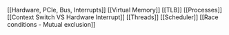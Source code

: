 [[Hardware, PCIe, Bus, Interrupts]]
[[Virtual Memory]]
[[TLB]]
[[Processes]]
[[Context Switch VS Hardware Interrupt]]
[[Threads]]
[[Scheduler]]
[[Race conditions - Mutual exclusion]]